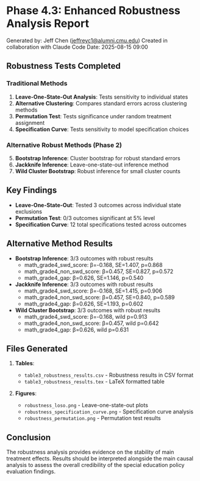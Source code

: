 # Phase 4.3: Enhanced Robustness Analysis Report

Generated by: Jeff Chen (jeffreyc1@alumni.cmu.edu)
Created in collaboration with Claude Code
Date: 2025-08-15 09:00

## Robustness Tests Completed

### Traditional Methods
1. **Leave-One-State-Out Analysis**: Tests sensitivity to individual states
2. **Alternative Clustering**: Compares standard errors across clustering methods
3. **Permutation Test**: Tests significance under random treatment assignment
4. **Specification Curve**: Tests sensitivity to model specification choices

### Alternative Robust Methods (Phase 2)
5. **Bootstrap Inference**: Cluster bootstrap for robust standard errors
6. **Jackknife Inference**: Leave-one-state-out inference method
7. **Wild Cluster Bootstrap**: Robust inference for small cluster counts

## Key Findings

- **Leave-One-State-Out**: Tested 3 outcomes across individual state exclusions
- **Permutation Test**: 0/3 outcomes significant at 5% level
- **Specification Curve**: 12 total specifications tested across outcomes

## Alternative Method Results

- **Bootstrap Inference**: 3/3 outcomes with robust results
  - math_grade4_swd_score: β=-0.168, SE=1.407, p=0.868
  - math_grade4_non_swd_score: β=0.457, SE=0.827, p=0.572
  - math_grade4_gap: β=0.626, SE=1.146, p=0.540
- **Jackknife Inference**: 3/3 outcomes with robust results
  - math_grade4_swd_score: β=-0.168, SE=1.415, p=0.906
  - math_grade4_non_swd_score: β=0.457, SE=0.840, p=0.589
  - math_grade4_gap: β=0.626, SE=1.193, p=0.602
- **Wild Cluster Bootstrap**: 3/3 outcomes with robust results
  - math_grade4_swd_score: β=-0.168, wild p=0.913
  - math_grade4_non_swd_score: β=0.457, wild p=0.642
  - math_grade4_gap: β=0.626, wild p=0.631

## Files Generated

1. **Tables**:
   - `table3_robustness_results.csv` - Robustness results in CSV format
   - `table3_robustness_results.tex` - LaTeX formatted table

2. **Figures**:
   - `robustness_loso.png` - Leave-one-state-out plots
   - `robustness_specification_curve.png` - Specification curve analysis
   - `robustness_permutation.png` - Permutation test results

## Conclusion

The robustness analysis provides evidence on the stability of main treatment effects. 
Results should be interpreted alongside the main causal analysis to assess the 
overall credibility of the special education policy evaluation findings.
